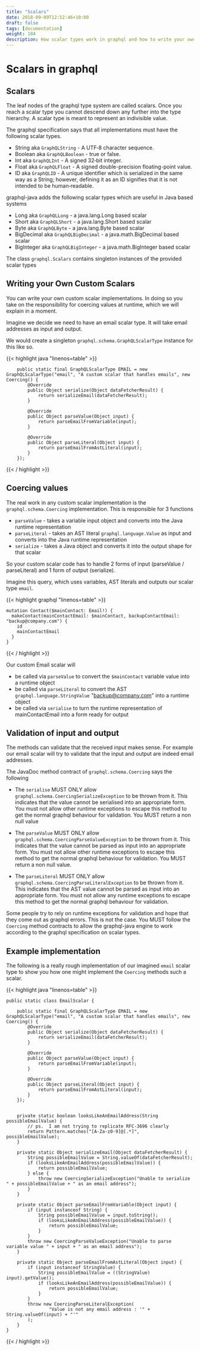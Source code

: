 ```yaml
---
title: "Scalars"
date: 2018-09-09T12:52:46+10:00
draft: false
tags: [documentation]
weight: 104
description: How scalar types work in graphql and how to write your own scalars
---
```

# Scalars in graphql

## Scalars

The leaf nodes of the graphql type system are called scalars.  Once you reach a scalar type you
cannot descend down any further into the type hierarchy.  A scalar type is meant to represent
an indivisible value.

The graphql specification says that all implementations must have the following scalar types.

* String aka ``GraphQLString`` - A UTF‐8 character sequence.
* Boolean aka ``GraphQLBoolean`` - true or false.
* Int aka ``GraphQLInt`` - A signed 32‐bit integer.
* Float aka ``GraphQLFloat`` - A signed double-precision floating-point value.
* ID aka ``GraphQLID`` - A unique identifier which is serialized in the same way as a String; however, defining it as an ID signifies that it is not intended to be human‐readable.

graphql-java adds the following scalar types which are useful in Java based systems

* Long aka ``GraphQLLong`` - a java.lang.Long based scalar
* Short aka ``GraphQLShort`` - a java.lang.Short based scalar
* Byte aka ``GraphQLByte``  - a java.lang.Byte based scalar
* BigDecimal aka ``GraphQLBigDecimal`` - a java.math.BigDecimal based scalar
* BigInteger aka ``GraphQLBigInteger`` - a java.math.BigInteger based scalar


The class ``graphql.Scalars`` contains singleton instances of the provided scalar types

## Writing your Own Custom Scalars

You can write your own custom scalar implementations.  In doing so you take on the responsibility for coercing values
at runtime, which we will explain in a moment.

Imagine we decide we need to have an email scalar type.  It will take email addresses as input and output.

We would create a singleton ``graphql.schema.GraphQLScalarType`` instance for this like so.

{{< highlight java "linenos=table" >}}

        public static final GraphQLScalarType EMAIL = new GraphQLScalarType("email", "A custom scalar that handles emails", new Coercing() {
            @Override
            public Object serialize(Object dataFetcherResult) {
                return serializeEmail(dataFetcherResult);
            }

            @Override
            public Object parseValue(Object input) {
                return parseEmailFromVariable(input);
            }

            @Override
            public Object parseLiteral(Object input) {
                return parseEmailFromAstLiteral(input);
            }
        });

{{< / highlight >}}



## Coercing values

The real work in any custom scalar implementation is the ``graphql.schema.Coercing`` implementation.  This is responsible for 3 functions

* ``parseValue`` - takes a variable input object and converts into the Java runtime representation
* ``parseLiteral`` - takes an AST literal ``graphql.language.Value`` as input and converts into the Java runtime representation
* ``serialize`` - takes a Java object and converts it into the output shape for that scalar

So your custom scalar code has to handle 2 forms of input (parseValue / parseLiteral)  and 1 form of output (serialize).

Imagine this query, which uses variables, AST literals and outputs our scalar type ``email``.

{{< highlight graphql "linenos=table" >}}

    mutation Contact($mainContact: Email!) {
      makeContact(mainContactEmail: $mainContact, backupContactEmail: "backup@company.com") {
        id
        mainContactEmail
      }
    }

{{< / highlight >}}


Our custom Email scalar will

* be called via ``parseValue`` to convert the ``$mainContact`` variable value into a runtime object
* be called via ``parseLiteral`` to convert the AST ``graphql.language.StringValue`` "backup@company.com" into a runtime object
* be called via ``serialise`` to turn the runtime representation of mainContactEmail into a form ready for output

## Validation of input and output

The methods can validate that the received input makes sense.  For example our email scalar will try to validate that the input
and output are indeed email addresses.

The JavaDoc method contract of ``graphql.schema.Coercing`` says the following

* The ``serialise`` MUST ONLY allow ``graphql.schema.CoercingSerializeException`` to be thrown from it.  This indicates that the
value cannot be serialised into an appropriate form.  You must not allow other runtime exceptions to escape this method to get
the normal graphql behaviour for validation.  You MUST return a non null value


* The ``parseValue`` MUST ONLY allow ``graphql.schema.CoercingParseValueException`` to be thrown from it.  This indicates that the
value cannot be parsed as input into an appropriate form.  You must not allow other runtime exceptions to escape this method to get
the normal graphql behaviour for validation.  You MUST return a non null value.

* The ``parseLiteral``  MUST ONLY allow ``graphql.schema.CoercingParseLiteralException`` to be thrown from it.  This indicates that the
AST value cannot be parsed as input into an appropriate form.  You must not allow any runtime exceptions to escape this method to get
the normal graphql behaviour for validation.

Some people try to rely on runtime exceptions for validation and hope that they come out as graphql errors.  This is not the case.  You
MUST follow the ``Coercing`` method contracts to allow the graphql-java engine to work according to the graphql specification on scalar types.

## Example implementation

The following is a really rough implementation of our imagined ``email`` scalar type to show you how one might implement the ``Coercing`` methods
such a scalar.

{{< highlight java "linenos=table" >}}

    public static class EmailScalar {

        public static final GraphQLScalarType EMAIL = new GraphQLScalarType("email", "A custom scalar that handles emails", new Coercing() {
            @Override
            public Object serialize(Object dataFetcherResult) {
                return serializeEmail(dataFetcherResult);
            }

            @Override
            public Object parseValue(Object input) {
                return parseEmailFromVariable(input);
            }

            @Override
            public Object parseLiteral(Object input) {
                return parseEmailFromAstLiteral(input);
            }
        });


        private static boolean looksLikeAnEmailAddress(String possibleEmailValue) {
            // ps.  I am not trying to replicate RFC-3696 clearly
            return Pattern.matches("[A-Za-z0-9]@[.*]", possibleEmailValue);
        }

        private static Object serializeEmail(Object dataFetcherResult) {
            String possibleEmailValue = String.valueOf(dataFetcherResult);
            if (looksLikeAnEmailAddress(possibleEmailValue)) {
                return possibleEmailValue;
            } else {
                throw new CoercingSerializeException("Unable to serialize " + possibleEmailValue + " as an email address");
            }
        }

        private static Object parseEmailFromVariable(Object input) {
            if (input instanceof String) {
                String possibleEmailValue = input.toString();
                if (looksLikeAnEmailAddress(possibleEmailValue)) {
                    return possibleEmailValue;
                }
            }
            throw new CoercingParseValueException("Unable to parse variable value " + input + " as an email address");
        }

        private static Object parseEmailFromAstLiteral(Object input) {
            if (input instanceof StringValue) {
                String possibleEmailValue = ((StringValue) input).getValue();
                if (looksLikeAnEmailAddress(possibleEmailValue)) {
                    return possibleEmailValue;
                }
            }
            throw new CoercingParseLiteralException(
                    "Value is not any email address : '" + String.valueOf(input) + "'"
            );
        }
    }

{{< / highlight >}}

